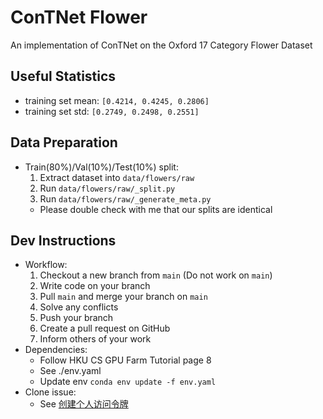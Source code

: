 # ConTNet Flower
An implementation of ConTNet on the Oxford 17 Category Flower Dataset

## Useful Statistics
- training set mean: `[0.4214, 0.4245, 0.2806]`
- training set std: `[0.2749, 0.2498, 0.2551]`

## Data Preparation
- Train(80%)/Val(10%)/Test(10%) split:
  1. Extract dataset into `data/flowers/raw`
  2. Run `data/flowers/raw/_split.py`
  3. Run `data/flowers/raw/_generate_meta.py`
  - Please double check with me that our splits are identical

## Dev Instructions
- Workflow:
  1. Checkout a new branch from `main` (Do not work on `main`)
  2. Write code on your branch
  3. Pull `main` and merge your branch on `main`
  4. Solve any conflicts
  5. Push your branch
  6. Create a pull request on GitHub
  7. Inform others of your work
- Dependencies: 
  - Follow HKU CS GPU Farm Tutorial page 8
  - See ./env.yaml
  - Update env `conda env update -f env.yaml`
- Clone issue: 
  - See [创建个人访问令牌](https://docs.github.com/cn/authentication/keeping-your-account-and-data-secure/creating-a-personal-access-token)
